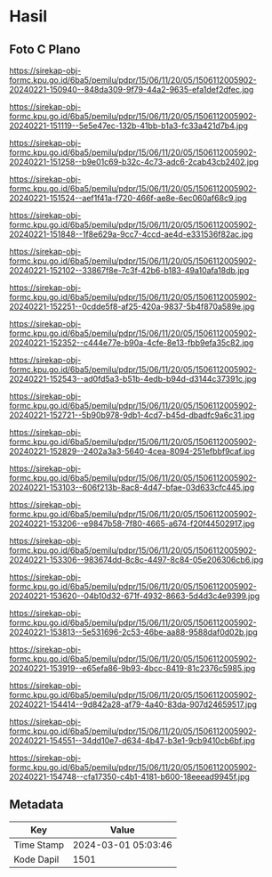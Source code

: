 # Hasil

## Foto C Plano

https://sirekap-obj-formc.kpu.go.id/6ba5/pemilu/pdpr/15/06/11/20/05/1506112005902-20240221-150940--848da309-9f79-44a2-9635-efa1def2dfec.jpg

https://sirekap-obj-formc.kpu.go.id/6ba5/pemilu/pdpr/15/06/11/20/05/1506112005902-20240221-151119--5e5e47ec-132b-41bb-b1a3-fc33a421d7b4.jpg

https://sirekap-obj-formc.kpu.go.id/6ba5/pemilu/pdpr/15/06/11/20/05/1506112005902-20240221-151258--b9e01c69-b32c-4c73-adc6-2cab43cb2402.jpg

https://sirekap-obj-formc.kpu.go.id/6ba5/pemilu/pdpr/15/06/11/20/05/1506112005902-20240221-151524--aef1f41a-f720-466f-ae8e-6ec060af68c9.jpg

https://sirekap-obj-formc.kpu.go.id/6ba5/pemilu/pdpr/15/06/11/20/05/1506112005902-20240221-151848--1f8e629a-9cc7-4ccd-ae4d-e331536f82ac.jpg

https://sirekap-obj-formc.kpu.go.id/6ba5/pemilu/pdpr/15/06/11/20/05/1506112005902-20240221-152102--33867f8e-7c3f-42b6-b183-49a10afa18db.jpg

https://sirekap-obj-formc.kpu.go.id/6ba5/pemilu/pdpr/15/06/11/20/05/1506112005902-20240221-152251--0cdde5f8-af25-420a-9837-5b4f870a589e.jpg

https://sirekap-obj-formc.kpu.go.id/6ba5/pemilu/pdpr/15/06/11/20/05/1506112005902-20240221-152352--c444e77e-b90a-4cfe-8e13-fbb9efa35c82.jpg

https://sirekap-obj-formc.kpu.go.id/6ba5/pemilu/pdpr/15/06/11/20/05/1506112005902-20240221-152543--ad0fd5a3-b51b-4edb-b94d-d3144c37391c.jpg

https://sirekap-obj-formc.kpu.go.id/6ba5/pemilu/pdpr/15/06/11/20/05/1506112005902-20240221-152721--5b90b978-9db1-4cd7-b45d-dbadfc9a6c31.jpg

https://sirekap-obj-formc.kpu.go.id/6ba5/pemilu/pdpr/15/06/11/20/05/1506112005902-20240221-152829--2402a3a3-5640-4cea-8094-251efbbf9caf.jpg

https://sirekap-obj-formc.kpu.go.id/6ba5/pemilu/pdpr/15/06/11/20/05/1506112005902-20240221-153103--606f213b-8ac8-4d47-bfae-03d633cfc445.jpg

https://sirekap-obj-formc.kpu.go.id/6ba5/pemilu/pdpr/15/06/11/20/05/1506112005902-20240221-153206--e9847b58-7f80-4665-a674-f20f44502917.jpg

https://sirekap-obj-formc.kpu.go.id/6ba5/pemilu/pdpr/15/06/11/20/05/1506112005902-20240221-153306--983674dd-8c8c-4497-8c84-05e206306cb6.jpg

https://sirekap-obj-formc.kpu.go.id/6ba5/pemilu/pdpr/15/06/11/20/05/1506112005902-20240221-153620--04b10d32-671f-4932-8663-5d4d3c4e9399.jpg

https://sirekap-obj-formc.kpu.go.id/6ba5/pemilu/pdpr/15/06/11/20/05/1506112005902-20240221-153813--5e531696-2c53-46be-aa88-9588daf0d02b.jpg

https://sirekap-obj-formc.kpu.go.id/6ba5/pemilu/pdpr/15/06/11/20/05/1506112005902-20240221-153919--e65efa86-9b93-4bcc-8419-81c2376c5985.jpg

https://sirekap-obj-formc.kpu.go.id/6ba5/pemilu/pdpr/15/06/11/20/05/1506112005902-20240221-154414--9d842a28-af79-4a40-83da-907d24659517.jpg

https://sirekap-obj-formc.kpu.go.id/6ba5/pemilu/pdpr/15/06/11/20/05/1506112005902-20240221-154551--34dd10e7-d634-4b47-b3e1-9cb9410cb6bf.jpg

https://sirekap-obj-formc.kpu.go.id/6ba5/pemilu/pdpr/15/06/11/20/05/1506112005902-20240221-154748--cfa17350-c4b1-4181-b600-18eeead9945f.jpg


## Metadata

| Key        | Value               |
| ---------- | ------------------- |
| Time Stamp | 2024-03-01 05:03:46 |
| Kode Dapil | 1501                |




